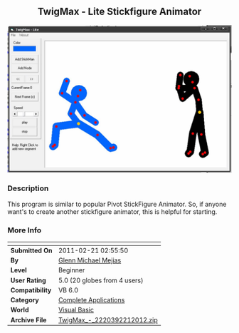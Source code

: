 ﻿<div align="center">

## TwigMax \- Lite Stickfigure Animator

<img src="PIC2012221519217524.jpg">
</div>

### Description

This program is similar to popular Pivot StickFigure Animator. So, if anyone want's to create another stickfigure animator, this is helpful for starting.
 
### More Info
 


<span>             |<span>
---                |---
**Submitted On**   |2011-02-21 02:55:50
**By**             |[Glenn Michael Mejias](https://github.com/Planet-Source-Code/PSCIndex/blob/master/ByAuthor/glenn-michael-mejias.md)
**Level**          |Beginner
**User Rating**    |5.0 (20 globes from 4 users)
**Compatibility**  |VB 6\.0
**Category**       |[Complete Applications](https://github.com/Planet-Source-Code/PSCIndex/blob/master/ByCategory/complete-applications__1-27.md)
**World**          |[Visual Basic](https://github.com/Planet-Source-Code/PSCIndex/blob/master/ByWorld/visual-basic.md)
**Archive File**   |[TwigMax\_\-\_2220392212012\.zip](https://github.com/Planet-Source-Code/glenn-michael-mejias-twigmax-lite-stickfigure-animator__1-74277/archive/master.zip)








